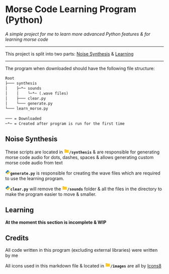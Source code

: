 # Morse Code Learning Program (Python)
*A simple project for me to learn more advanced Python features & for learning morse code*

---

This project is split into two parts: [Noise Synthesis](#noise-synthesis) & [Learning](#learning)

---

The program when downloaded should have the following file structure:

```
Root
├─── synthesis
│    ├─*─ sounds
│    │    └─*─ (.wave files)
│    ├─── clear.py
│    └─── generate.py
└─── learn_morse.py

─── = Downloaded
─*─ = Created after program is run for the first time
```

## Noise Synthesis

These scripts are located in <img src="images/icons8-folder-48.png" width="16">**`/synthesis`** & are responsible for generating morse code audio for dots, dashes, spaces & allows generating custom morse code audio from text 

<img src="images/icons8-python-48.png" width="16">**`generate.py`** is responsible for creating the wave files which are required to use the learning program.

<img src="images/icons8-python-48.png" width="16">**`clear.py`** will remove the <img src="images/icons8-folder-48.png" width="16">**`/sounds`** folder & all the files in the directory to make the program easier to move & smaller.

## Learning

**At the moment this section is incomplete & WIP**

## Credits

All code written in this program (excluding external libraries) were written by me

All icons used in this markdown file & located in <img src="images/icons8-folder-48.png" width="16">**`/images`** are all by [Icons8](Icons8.com)